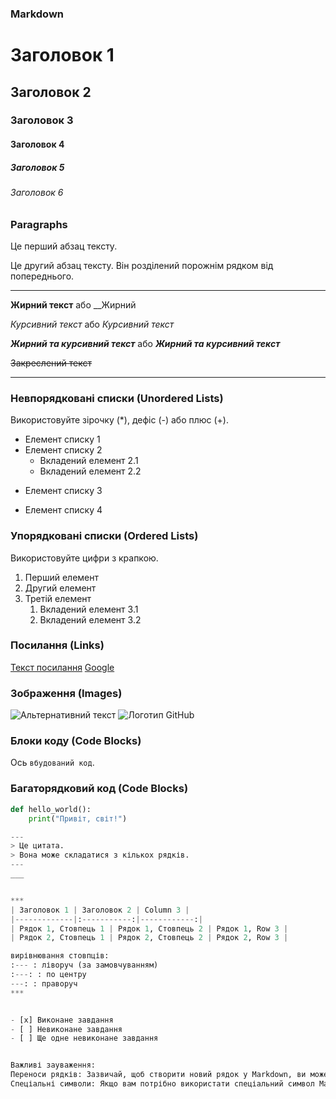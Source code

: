 ### Markdown

# Заголовок 1
## Заголовок 2
### Заголовок 3
#### Заголовок 4
##### Заголовок 5
###### Заголовок 6

### Paragraphs
Це перший абзац тексту.

Це другий абзац тексту. Він розділений порожнім рядком від попереднього.

___
**Жирний текст** або __Жирний   

*Курсивний текст* або _Курсивний текст_  

***Жирний та курсивний текст*** або ___Жирний та курсивний текст___   

~~Закреслений текст~~
___


### Невпорядковані списки (Unordered Lists)
Використовуйте зірочку (*), дефіс (-) або плюс (+).
* Елемент списку 1
* Елемент списку 2
  * Вкладений елемент 2.1
  * Вкладений елемент 2.2
- Елемент списку 3
+ Елемент списку 4


### Упорядковані списки (Ordered Lists)
Використовуйте цифри з крапкою.
1. Перший елемент
2. Другий елемент
3. Третій елемент
   1. Вкладений елемент 3.1
   2. Вкладений елемент 3.2


### Посилання (Links)
[Текст посилання](URL)
[Google](https://www.google.com)


### Зображення (Images)
![Альтернативний текст](URL_зображення "Необов'язковий заголовок")
![Логотип GitHub](https://github.githubassets.com/images/modules/logos_page/GitHub-Mark.png "Логотип GitHub")

### Блоки коду (Code Blocks)
Ось `вбудований код`.


### Багаторядковий код (Code Blocks)
```python
def hello_world():
    print("Привіт, світ!")

---
> Це цитата.
> Вона може складатися з кількох рядків.
---
___


***
| Заголовок 1 | Заголовок 2 | Column 3 |
|-------------|:-----------:|------------:|
| Рядок 1, Стовпець 1 | Рядок 1, Стовпець 2 | Рядок 1, Row 3 |
| Рядок 2, Стовпець 1 | Рядок 2, Стовпець 2 | Рядок 2, Row 3 |

вирівнювання стовпців:
:--- : ліворуч (за замовчуванням)
:---: : по центру
---: : праворуч
***


- [x] Виконане завдання
- [ ] Невиконане завдання
- [ ] Ще одне невиконане завдання 


Важливі зауваження:
Переноси рядків: Зазвичай, щоб створити новий рядок у Markdown, ви можете додати два пробіли в кінці рядка, а потім натиснути Enter. Або просто використовувати порожній рядок для нового абзацу.
Спеціальні символи: Якщо вам потрібно використати спеціальний символ Markdown \(наприклад, #, *, _, [, ], (, ), {, }, ., !, +, -, \ ) як звичайний текст, екрануйте його за допомогою зворотного слеша (\). Наприклад, \* не курсив \* буде відображено як * не курсив *.
